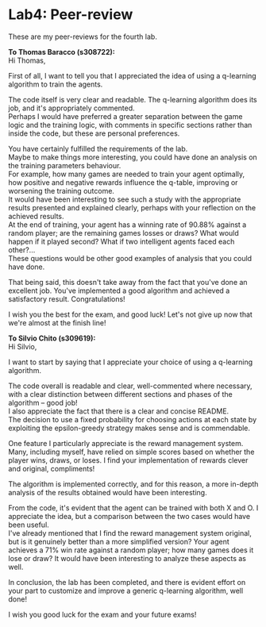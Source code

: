 # Lab4: Peer-review
These are my peer-reviews for the fourth lab.

**To Thomas Baracco (s308722):**  
Hi Thomas,

First of all, I want to tell you that I appreciated the idea of using a q-learning algorithm to train the agents.

The code itself is very clear and readable. The q-learning algorithm does its job, and it's appropriately commented.  
Perhaps I would have preferred a greater separation between the game logic and the training logic, with comments in specific sections rather than inside the code, but these are personal preferences.

You have certainly fulfilled the requirements of the lab.  
Maybe to make things more interesting, you could have done an analysis on the training parameters behaviour.  
For example, how many games are needed to train your agent optimally, how positive and negative rewards influence the q-table, improving or worsening the training outcome.  
It would have been interesting to see such a study with the appropriate results presented and explained clearly, perhaps with your reflection on the achieved results.  
At the end of training, your agent has a winning rate of 90.88% against a random player; are the remaining games losses or draws? What would happen if it played second? What if two intelligent agents faced each other?...  
These questions would be other good examples of analysis that you could have done.

That being said, this doesn't take away from the fact that you've done an excellent job. You've implemented a good algorithm and achieved a satisfactory result. Congratulations!

I wish you the best for the exam, and good luck! Let's not give up now that we're almost at the finish line!


**To Silvio Chito (s309619):**  
Hi Silvio,

I want to start by saying that I appreciate your choice of using a q-learning algorithm.

The code overall is readable and clear, well-commented where necessary, with a clear distinction between different sections and phases of the algorithm – good job!  
I also appreciate the fact that there is a clear and concise README.  
The decision to use a fixed probability for choosing actions at each state by exploiting the epsilon-greedy strategy makes sense and is commendable.

One feature I particularly appreciate is the reward management system. Many, including myself, have relied on simple scores based on whether the player wins, draws, or loses. I find your implementation of rewards clever and original, compliments!

The algorithm is implemented correctly, and for this reason, a more in-depth analysis of the results obtained would have been interesting.

From the code, it's evident that the agent can be trained with both X and O. I appreciate the idea, but a comparison between the two cases would have been useful.  
I've already mentioned that I find the reward management system original, but is it genuinely better than a more simplified version? Your agent achieves a 71% win rate against a random player; how many games does it lose or draw? It would have been interesting to analyze these aspects as well.

In conclusion, the lab has been completed, and there is evident effort on your part to customize and improve a generic q-learning algorithm, well done!

I wish you good luck for the exam and your future exams!
